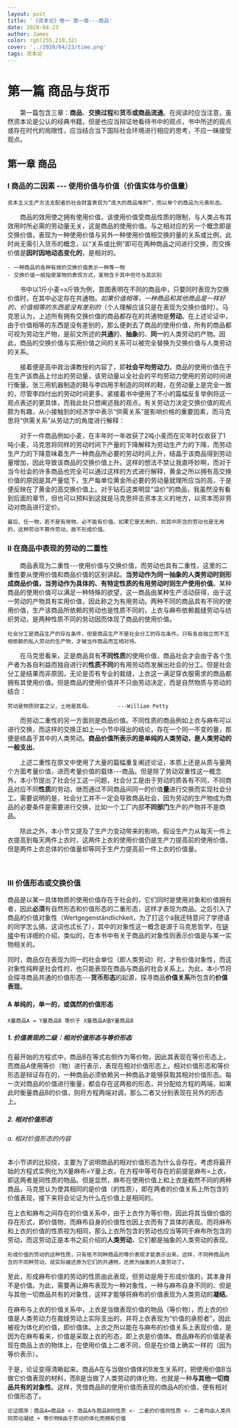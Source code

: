 ```yaml
---
layout: post
title: '《资本论》卷一 第一章---商品'
date: 2020-04-23
author: James
color: rgb(255,210,32)
cover: '../2020/04/23/time.png'
tags: 资本论
---
```


# 第一篇 商品与货币

&#8195;&#8195;第一篇包含三章：**商品**、**交换过程**和**货币或商品流通**。在阅读时应当注意，虽然资本论是公认的经典书籍，但是也应当辩证地看待书中的观点，书中所述的观点或存在时代的局限性，应当结合当下国际社会环境进行相应的思考，不应一昧接受观点。



## 第一章 商品

### Ⅰ 商品的二因素 --- 使用价值与价值（价值实体与价值量）

```
资本主义生产方法支配者的社会财富表现为“庞大的商品堆积”，而以单个的商品为元素形态。
```

&#8195;&#8195;商品的效用使之拥有使用价值，该使用价值受商品性质的限制，与人类占有其效用时所必需的劳动量无关，这是商品的使用价值。与之相对应的另一个概念即是交换价值，表现为一种使用价值与另外一种使用价值相交换的量的关系或比例，此时尚无需引入货币的概念，以“关系或比例”即可在两种商品之间进行交换，而交换价值是**因时因地动态变化的**，是相对的。

```
· 一种商品的各种有效的交换价值表示一种等一物
· 交换价值一般指使某物的表现方式，某物含于其中但可与其区别
```

&#8195;&#8195;书中以1斤小麦=x斤铁为例，意图表明在不同的商品中，只要同时表现为交换价值时，在其中必定存在共通物。*如果价值相等，一种商品和其他商品是一样好的，价值相等的东西是没有差别的*（个人理解应该只是在表现为交换价值时）。马克思认为，上述所有拥有交换价值的商品都存在的共通物是**劳动**。在上述论证中，由于价值相等的东西是没有差别的，那么便剥去了商品的使用价值，所有的商品都可视为劳动生产物，是前文所述的**共通**的、**抽象**的、**同一**的人类劳动的产物。因此，商品的交换价值与实用价值之间的关系可以被完全替换为交换价值与人类劳动的关系。

&#8195;&#8195;接着便是高中政治课教授的内容了，即**社会平均劳动力**。商品的使用价值在于在生产该商品上付出的劳动量，该劳动量以全社会的平均劳动力使用的劳动时间进行衡量。张三用机器制造的鞋与李四用手制造的同样的鞋，在劳动量上是完全一致的，尽管李四付出的劳动时间更多。紧接着书中便用了不小的篇幅反复举例将这一观点表述的更具体，而我此处只想阐述我的观点。有关劳动力决定交换价值的观点颇为有趣，从小接触到的经济学中表示“供需关系”是影响价格的重要因素，而马克思将“供需关系”从劳动力的角度进行解释：

&#8195;&#8195;对于一件商品例如小麦，在丰年时一年收获了2吨小麦而在灾年时仅收获了1吨小麦，马克思将同样的劳动时间下产量的下降解释为劳动生产力的下降，而劳动生产力的下降意味着生产一种商品所必要的劳动时间上升，结晶于该商品得到劳动量增加，因此导致该商品的交换价值上升。这样的想法不禁让我直呼妙啊，而对于当今社会的许多商品也完全可以通过这样的方式进行解释，黄金之所以拥有高交换价值的原因是其产量低下，生产每单位黄金所必要的劳动量就理所应当的高，于是便反映在了黄金的高交换价值上。对于钻石这类明显“溢价”的商品，我虽然没有看到后面的章节，但也可以预料到这就是马克思抨击资本主义的地方，以资本而非劳动对商品进行定价。

```
最后，任一物，若不是有用物，必不能有价值。如果它是无用的，则其中所含的劳动也是无用的，这种劳动不算作劳动，故不形成价值。
```



### Ⅱ 在商品中表现的劳动的二重性

&#8195;&#8195;商品表现为二重性---使用价值与交换价值，而劳动也具有二重性，这里的二重性要从使用价值和商品价值的区别讲起。**当劳动作为同一抽象的人类劳动时则形成商品价值，当劳动作为具体的、有特定性质的有用劳动时则生产使用价值**。某种商品的使用价值可以满足一种特殊的欲望，这一商品由某种生产活动获得，由于这一劳动的产物具有实用价值，因此称之为有用劳动。两种不同的商品具有不同的使用价值，生产该商品所依赖的劳动也是性质不同的，上衣与麻布依赖裁缝劳动与纺织劳动，是两种性质不同的劳动因而体现了商品的使用价值。

```
社会分工是商品生产的存在条件，但是商品生产不是社会分工的存在条件。只有各自独立而不互相依赖的私人劳动的生产物，才被当作商品而互相对待。
```

&#8195;&#8195;在马克思看来，正是商品具有**不同性质**的使用价值，商品社会才会由于各个生产者为各自利益而独自进行的**性质不同**的有用劳动而发展出社会的分工。但是社会分工是结果而非原因，无论是否有专业的裁缝，上衣这一满足穿衣服需求的商品都拥有其使用价值。但是商品的使用价值并不只由劳动决定，而是自然物质与劳动的结合：

```
劳动是物质财富之父，土地是其母。        ---William Petty
```

&#8195;&#8195;而劳动二重性的另一方面则是商品价值。不同性质的商品例如上衣与麻布可以进行交换，而这样的交换正如上一小节中得出的结论，存在一个同一不变的量，那便是结晶于其中的人类劳动。**商品价值所表示的是单纯的人类劳动，是人类劳动的一般支出**。

&#8195;&#8195;上述二重性在原文中使用了大量的篇幅重复阐述论证，本质上还是从质与量两个方面考量价值，进而考量价值的载体---商品。但是除了劳动双重性这一概念外，本小节提出了社会分工这一问题，社会分工是由于劳动的质各有不同，不同商品对应不同**性质**的劳动，继而通过不同商品间同一的价值**量**进行交换而实现社会分工。需要说明的是，社会分工并不一定会导致商品社会，因为劳动的生产物成为商品的必要条件是需要进行交换，比如一个工厂内部**不同部门**生产的产物并不是商品。

&#8195;&#8195;除此之外，本小节又提及了生产力变动带来的影响，假设生产力从每天一件上衣提高到每天两件上衣时，这两件上衣的使用价值仍是生产力提高前的使用价值，但是两件上衣总体的价值量却等同于生产力提高前一件上衣的价值量。

​		

### Ⅲ 价值形态或交换价值

​		商品是以某一具体物质的使用价值存在于社会的，它们同时是使用对象和价值拥有者，因此**必须**有自然形态和价值形态的二重形态，这样才表现为商品。之后引入了商品的价值对象性（Wertgegenständlichkeit，为了打这个ä我还特意问了学德语的同学怎么搞，这词也忒长了），其中的对象性这一概念是源于马克思哲学，在[链接](http://www.szhgh.com/Article/opinion/zatan/201905/201326.html)中有详细的介绍，类似的，在本书中有关于商品的对象性则表示价值是与某一实物相关的。

​		同时，商品仅在表现为同一的社会单位（即人类劳动）时，才有价值对象性，而这对象性纯粹是社会性的，也只能表现在商品与商品的社会关系上。为此，本小节将会探寻商品共通的价值形态---**货币形态**的起源，探寻商品**价值关系**所包含的**价值表现**。



#### A 单纯的，单一的，或偶然的价值形态

```
X量商品A = Y量商品B 等价于 X量商品A值Y量商品B
```

##### 1. 价值表现的二级：相对价值形态与等价形态

​		在最开始的方程式中，商品B在等式右侧作为等价物，因此其表现在等价形态上，而商品A使用等价（物）进行表示，表现在相对价值形态上。相对价值形态和等价形态是辩证存在的，一种商品必须依赖另一种商品才能够获取其相对价值形态。每一次对商品的价值进行衡量，都会存在这两极的形态，并分配给方程的两端，如果此时衡量商品B的价值，则将方程两端对调，那么二者又分别表现在另外的形态上。



##### 2. 相对价值形态

###### a. 相对价值形态的内容

​		本小节讲的比较绕，主要为了说明商品的相对价值形态为什么会存在。考虑将最开始的方程式实例化为X量麻布=Y量上衣，在方程中等号存在的前提是麻布=上衣，即这两者是同性质的物品。但是显然，麻布在使用价值上和上衣是截然不同的两种商品，马克思认为使其相同的是价值（的性质），即在两者的价值关系上所包含的价值表现，接下来将会论证为什么在价值上是相同的。

​		在上衣和麻布之间存在的价值关系中，由于上衣作为等价物，因此将其当做价值的存在形式，即价值物，而麻布自身的价值性也因上衣而有了具体的表现。而将麻布和上衣的价值的性质视为相同，那么上衣所包含的劳动也应当等同于麻布所包含的劳动，而这劳动正是本书之前介绍的**人类劳动**，它们都是抽象的人类劳动的表现。

```
形成价值的劳动的这种性质，只有依不同种商品的等价表现才能表示出来。这样，不同种商品内含的不同种劳动，就实际被还原为它们的共通物，还原为抽象的人类劳动了。
```

​		至此，形成麻布价值的劳动的性质由此表现，但劳动是用于形成价值的，其本身并不是价值。为此，需要再让麻布表现为一种对象性，一种与麻布自身不同的、但是与其他一切商品共有的对象性，这样才能够将麻布的价值表现为人类劳动的**凝结**。

​		在麻布与上衣的价值关系中，上衣是当做表现价值的物品（等价物），而上衣的价值是人类劳动力在裁缝劳动上实际支出的，并将上衣表现为“价值的承担者”，因此被视为体化的价值，即价值体。上衣之所以能在与麻布的价值关系上表现价值，是因为在麻布看来，价值是采取上衣的形态，即上衣是价值体。商品麻布的价值是表现在商品上衣的物体上，在使用价值上二者不同，但是在价值上确实一样的（因为等价表示）。

​		于是，论证变得清晰起来。商品A在与当做价值体的B发生关系时，把使用价值B当做它价值表现的材料，而B是当做了人类劳动的体化物，也就是一种**与其他一切商品共有的对象性**。这样，凭借商品B的使用价值而表现的商品A的价值，便有相对价值形态了。

```
论证顺序：商品A=商品B <- 商品A与商品B同性质 <- 二者的价值同性质 <- 二者均由人类共同劳动凝结 + 等价物B由于劳动的体化而拥有价值
```



